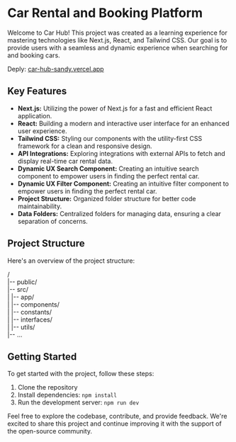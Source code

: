 # Car Rental and Booking Platform

Welcome to Car Hub! This project was created as a learning experience for mastering technologies like Next.js, React, and Tailwind CSS. Our goal is to provide users with a seamless and dynamic experience when searching for and booking cars.

Deply: <a href="https://car-hub-sandy.vercel.app/">car-hub-sandy.vercel.app</a>

## Key Features

- **Next.js:** Utilizing the power of Next.js for a fast and efficient React application.
- **React:** Building a modern and interactive user interface for an enhanced user experience.
- **Tailwind CSS:** Styling our components with the utility-first CSS framework for a clean and responsive design.
- **API Integrations:** Exploring integrations with external APIs to fetch and display real-time car rental data.
- **Dynamic UX Search Component:** Creating an intuitive search component to empower users in finding the perfect rental car.
- **Dynamic UX Filter Component:** Creating an intuitive filter component to empower users in finding the perfect rental car.
- **Project Structure:** Organized folder structure for better code maintainability.
- **Data Folders:** Centralized folders for managing data, ensuring a clear separation of concerns.

## Project Structure

Here's an overview of the project structure:

/</br>
|-- public/</br>
|-- src/</br>
| |-- app/</br>
| |-- components/</br>
| |-- constants/</br>
| |-- interfaces/ </br>
| |-- utils/</br>
|-- ... </br>

## Getting Started

To get started with the project, follow these steps:

1. Clone the repository
2. Install dependencies: `npm install`
3. Run the development server: `npm run dev`

Feel free to explore the codebase, contribute, and provide feedback. We're excited to share this project and continue improving it with the support of the open-source community.